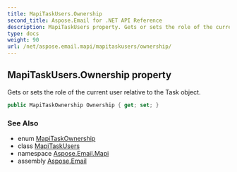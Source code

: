 ```yaml
---
title: MapiTaskUsers.Ownership
second_title: Aspose.Email for .NET API Reference
description: MapiTaskUsers property. Gets or sets the role of the current user relative to the Task object
type: docs
weight: 90
url: /net/aspose.email.mapi/mapitaskusers/ownership/
---
```

## MapiTaskUsers.Ownership property

Gets or sets the role of the current user relative to the Task object.

```csharp
public MapiTaskOwnership Ownership { get; set; }
```

### See Also

* enum [MapiTaskOwnership](../../mapitaskownership/)
* class [MapiTaskUsers](../)
* namespace [Aspose.Email.Mapi](../../mapitaskusers/)
* assembly [Aspose.Email](../../../)


